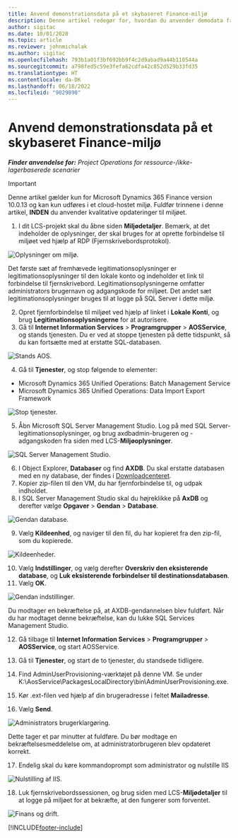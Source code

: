 ```yaml
---
title: Anvend demonstrationsdata på et skybaseret Finance-miljø
description: Denne artikel redegør for, hvordan du anvender demodata fra Project Operations til et Dynamics 365 Finance Cloud-hostet miljø.
author: sigitac
ms.date: 10/01/2020
ms.topic: article
ms.reviewer: johnmichalak
ms.author: sigitac
ms.openlocfilehash: 793b1a01f3bf692bb9f4c2d9abad9a44b110544a
ms.sourcegitcommit: a798fed5c59e3fefa62cdfa42c852d529b33fd35
ms.translationtype: HT
ms.contentlocale: da-DK
ms.lasthandoff: 06/18/2022
ms.locfileid: "9029890"
---
```

# <a name="apply-demo-data-to-a-finance-cloud-hosted-environment"></a>Anvend demonstrationsdata på et skybaseret Finance-miljø

_**Finder anvendelse for:** Project Operations for ressource-/ikke-lagerbaserede scenarier_

> [!IMPORTANT]
> Denne artikel gælder kun for Microsoft Dynamics 365 Finance version 10.0.13 og kan kun udføres i et cloud-hostet miljø. Fuldfør trinnene i denne artikel, **INDEN** du anvender kvalitative opdateringer til miljøet.

1. I dit LCS-projekt skal du åbne siden **Miljødetaljer**. Bemærk, at det indeholder de oplysninger, der skal bruges for at oprette forbindelse til miljøet ved hjælp af RDP (Fjernskrivebordsprotokol).

![Oplysninger om miljø.](./media/1EnvironmentDetails.png)

Det første sæt af fremhævede legitimationsoplysninger er legitimationsoplysninger til den lokale konto og indeholder et link til forbindelse til fjernskrivebord. Legitimationsoplysningerne omfatter administrators brugernavn og adgangskode for miljøet. Det andet sæt legitimationsoplysninger bruges til at logge på SQL Server i dette miljø.

2. Opret fjernforbindelse til miljøet ved hjælp af linket i **Lokale Konti**, og brug **Legitimationsoplysningerne** for at autorisere.
3. Gå til **Internet Information Services** > **Programgrupper** > **AOSService**, og stands tjenesten. Du er ved at stoppe tjenesten på dette tidspunkt, så du kan fortsætte med at erstatte SQL-databasen.

![Stands AOS.](./media/2StopAOS.png)

4. Gå til **Tjenester**, og stop følgende to elementer:

- Microsoft Dynamics 365 Unified Operations: Batch Management Service
- Microsoft Dynamics 365 Unified Operations: Data Import Export Framework

![Stop tjenester.](./media/3StopServices.png)

5. Åbn Microsoft SQL Server Management Studio. Log på med SQL Server-legitimationsoplysninger, og brug axdbadmin-brugeren og -adgangskoden fra siden med LCS-**Miljøoplysninger**.

![SQL Server Management Studio.](./media/4SSMS.png)

6. I Object Explorer, **Databaser** og find **AXDB**. Du skal erstatte databasen med en ny database, der findes i [Downloadcenteret](https://download.microsoft.com/download/1/a/3/1a314bd2-b082-4a87-abdc-1ba26c92b63d/ProjOpsDemoDataFOGARelease.zip). 
7. Kopier zip-filen til den VM, du har fjernforbindelse til, og udpak indholdet.
8. I SQL Server Management Studio skal du højreklikke på **AxDB** og derefter vælge **Opgaver** > **Gendan** > **Database**.

![Gendan database.](./media/5RestoreDatabase.png)

9. Vælg **Kildeenhed**, og naviger til den fil, du har kopieret fra den zip-fil, som du kopierede.

![Kildeenheder.](./media/6SourceDevice.png)

10. Vælg **Indstillinger**, og vælg derefter **Overskriv den eksisterende database**, og **Luk eksisterende forbindelser til destinationsdatabasen**. 
11. Vælg **OK**.

![Gendan indstillinger.](./media/7RestoreSetting.png)

Du modtager en bekræftelse på, at AXDB-gendannelsen blev fuldført. Når du har modtaget denne bekræftelse, kan du lukke SQL Services Management Studio.

12. Gå tilbage til **Internet Information Services** > **Programgrupper** > **AOSService**, og start AOSService.
13. Gå til **Tjenester**, og start de to tjenester, du standsede tidligere.

14. Find AdminUserProvisioning-værktøjet på denne VM. Se under K:\AosService\PackagesLocalDirectory\bin\AdminUserProvisioning.exe.
15. Kør .ext-filen ved hjælp af din brugeradresse i feltet **Mailadresse**. 
16. Vælg **Send**.

![Administrators brugerklargøring.](./media/8AdminUserProvisioning.png)

Dette tager et par minutter at fuldføre. Du bør modtage en bekræftelsesmeddelelse om, at administratorbrugeren blev opdateret korrekt.

17. Endelig skal du køre kommandoprompt som administrator og nulstille IIS

![Nulstilling af IIS.](./media/9IISReset.png)

18. Luk fjernskrivebordssessionen, og brug siden med LCS-**Miljødetaljer** til at logge på miljøet for at bekræfte, at den fungerer som forventet.

![Finans og drift.](./media/10FinanceAndOperations.png)


[!INCLUDE[footer-include](../includes/footer-banner.md)]